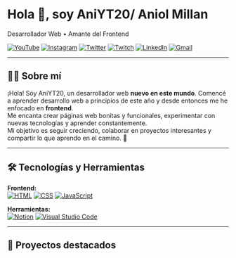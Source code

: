 # Hola 👋, soy AniYT20/ Aniol Millan
Desarrollador Web • Amante del Frontend

[![YouTube](https://img.icons8.com/color/48/000000/youtube-play.png)](https://www.youtube.com/@tuusuario)
[![Instagram](https://img.icons8.com/fluency/48/000000/instagram-new.png)](https://www.instagram.com/tuusuario)
[![Twitter](https://img.icons8.com/fluency/48/000000/twitter.png)](https://twitter.com/tuusuario)
[![Twitch](https://img.icons8.com/color/48/000000/twitch--v2.png)](https://www.twitch.tv/tuusuario)
[![LinkedIn](https://img.icons8.com/fluency/48/000000/linkedin.png)](https://www.linkedin.com/in/tuusuario)
[![Gmail](https://img.icons8.com/fluency/48/000000/apple-mail.png)](mailto:tuemail@gmail.com)

---

## 👨‍💻 Sobre mí

¡Hola! Soy AniYT20, un desarrollador web **nuevo en este mundo**. Comencé a aprender desarrollo web a principios de este año y desde entonces me he enfocado en **frontend**.  
Me encanta crear páginas web bonitas y funcionales, experimentar con nuevas tecnologías y aprender constantemente.  
Mi objetivo es seguir creciendo, colaborar en proyectos interesantes y compartir lo que aprendo en el camino. 🚀

---

## 🛠 Tecnologías y Herramientas

**Frontend:**  
[![HTML](https://img.icons8.com/color/48/000000/html-5--v1.png)](https://developer.mozilla.org/es/docs/Web/HTML)
[![CSS](https://img.icons8.com/color/48/000000/css3.png)](https://developer.mozilla.org/es/docs/Web/CSS)
[![JavaScript](https://img.icons8.com/color/48/000000/javascript--v1.png)](https://developer.mozilla.org/es/docs/Web/JavaScript)

**Herramientas:**  
[![Notion](https://img.icons8.com/fluency/48/000000/notion.png)](https://www.notion.so/)
[![Visual Studio Code](https://img.icons8.com/fluency/48/000000/visual-studio-code-2019.png)](https://code.visualstudio.com/)

---

## 📁 Proyectos destacados
